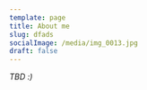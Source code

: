 ```yaml
---
template: page
title: About me
slug: dfads
socialImage: /media/img_0013.jpg
draft: false
---
```

*TBD :)*